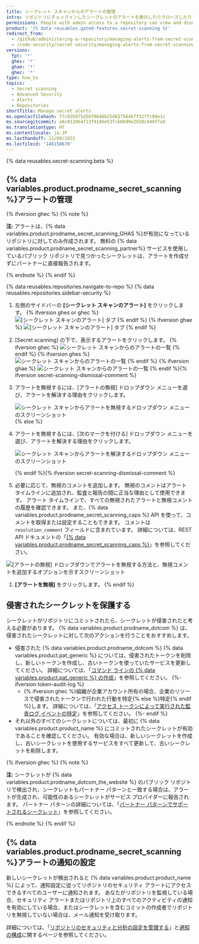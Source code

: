 ```yaml
---
title: シークレット スキャンからのアラートの管理
intro: リポジトリにチェックインしたシークレットのアラートを表示したりクローズしたりすることができます。
permissions: People with admin access to a repository can view and dismiss alerts.
product: '{% data reusables.gated-features.secret-scanning %}'
redirect_from:
  - /github/administering-a-repository/managing-alerts-from-secret-scanning
  - /code-security/secret-security/managing-alerts-from-secret-scanning
versions:
  fpt: '*'
  ghes: '*'
  ghae: '*'
  ghec: '*'
type: how_to
topics:
  - Secret scanning
  - Advanced Security
  - Alerts
  - Repositories
shortTitle: Manage secret alerts
ms.openlocfilehash: f7c92b975d5bf8646b25d817564bff32ffc94e1c
ms.sourcegitcommit: e8c012864f13f9146e53fcb0699e2928c949ffa8
ms.translationtype: HT
ms.contentlocale: ja-JP
ms.lasthandoff: 11/09/2022
ms.locfileid: '148158670'
---
```

{% data reusables.secret-scanning.beta %}

## {% data variables.product.prodname_secret_scanning %}アラートの管理

{% ifversion ghec %} {% note %}

**注:** アラートは、{% data variables.product.prodname_secret_scanning_GHAS %}が有効になっているリポジトリに対してのみ作成されます。 無料の {% data variables.product.prodname_secret_scanning_partner%} サービスを使用しているパブリック リポジトリで見つかったシークレットは、アラートを作成せずにパートナーに直接報告されます。

{% endnote %} {% endif %}

{% data reusables.repositories.navigate-to-repo %} {% data reusables.repositories.sidebar-security %}
1. 左側のサイドバーの **[シークレット スキャンのアラート]** をクリックします。
   {% ifversion ghes or ghec %} ![[シークレット スキャンのアラート] タブ](/assets/images/help/repository/sidebar-secrets.png) {% endif %} {% ifversion ghae %} ![[シークレット スキャンのアラート] タブ](/assets/images/enterprise/github-ae/repository/sidebar-secrets-ghae.png) {% endif %}
1. [Secret scanning] の下で、表示するアラートをクリックします。
   {% ifversion ghec %} ![シークレット スキャンからのアラートの一覧](/assets/images/help/repository/secret-scanning-click-alert.png) {% endif %} {% ifversion ghes %} ![シークレット スキャンからのアラートの一覧](/assets/images/help/repository/secret-scanning-click-alert-ghe.png) {% endif %} {% ifversion ghae %} ![シークレット スキャンからのアラートの一覧](/assets/images/enterprise/github-ae/repository/secret-scanning-click-alert-ghae.png) {% endif %}{% ifversion secret-scanning-dismissal-comment %}
1. アラートを無視するには、[アラートの無視] ドロップダウン メニューを選び、アラートを解決する理由をクリックします。

   ![シークレット スキャンからアラートを無視するドロップダウン メニューのスクリーンショット](/assets/images/help/repository/secret-scanning-dismiss-alert.png){% else %}
1. アラートを無視するには、[次のマークを付ける] ドロップダウン メニューを選び、アラートを解決する理由をクリックします。 
  
   ![シークレット スキャンからアラートを解決するドロップダウン メニューのスクリーンショット](/assets/images/enterprise/3.2/repository/secret-scanning-resolve-alert-ghe.png)

   {% endif %}{% ifversion secret-scanning-dismissal-comment %}
1. 必要に応じて、無視のコメントを追加します。 無視のコメントはアラート タイムラインに追加され、監査と報告の間に正当な理由として使用できます。 アラート タイムラインで、すべての無視されたアラートと無視コメントの履歴を確認できます。 また、{% data variables.product.prodname_secret_scanning_caps %} API を使って、コメントを取得または設定することもできます。 コメントは `resolution_comment` フィールドに含まれています。 詳細については、REST API ドキュメントの「[{% data variables.product.prodname_secret_scanning_caps %}](/rest/secret-scanning#update-a-secret-scanning-alert)」を参照してください。

  ![[アラートの無視] ドロップダウンでアラートを無視する方法と、無視コメントを追加するオプションを示すスクリーンショット](/assets/images/help/repository/secret-scanning-dismissal-comment.png)

1. **[アラートを無視]** をクリックします。
{% endif %}

## 侵害されたシークレットを保護する

シークレットがリポジトリにコミットされたら、シークレットが侵害されたと考える必要があります。 {% data variables.product.prodname_dotcom %} は、侵害されたシークレットに対して次のアクションを行うことをおすすめします。

- 侵害された {% data variables.product.prodname_dotcom %} {% data variables.product.pat_generic %} については、侵害されたトークンを削除し、新しいトークンを作成し、古いトークンを使っていたサービスを更新してください。 詳細については、「[コマンド ラインの {% data variables.product.pat_generic %} の作成](/github/authenticating-to-github/creating-a-personal-access-token-for-the-command-line)」を参照してください。
{%- ifversion token-audit-log %}
  - {% ifversion ghec %}組織が企業アカウント所有の場合、企業のリソースで侵害されたトークンで行われた行動を特定{% else %}特定{% endif %}します。 詳細については、「[アクセス トークンによって実行された監査ログ イベントの特定](/admin/monitoring-activity-in-your-enterprise/reviewing-audit-logs-for-your-enterprise/identifying-audit-log-events-performed-by-an-access-token)」を参照してください。
{%- endif %}
- それ以外のすべてのシークレットについては、最初に {% data variables.product.product_name %} にコミットされたシークレットが有効であることを確認してください。 有効な場合は、新しいシークレットを作成し、古いシークレットを使用するサービスをすべて更新して、古いシークレットを削除します。

{% ifversion ghec %} {% note %}

**注:** シークレットが {% data variables.product.prodname_dotcom_the_website %} のパブリック リポジトリで検出され、シークレットもパートナー パターンと一致する場合は、アラートが生成され、可能性のあるシークレットがサービス プロバイダーに報告されます。 パートナー パターンの詳細については、「[パートナー パターンでサポートされるシークレット](/code-security/secret-scanning/secret-scanning-patterns#supported-secrets-for-partner-patterns)」を参照してください。

{% endnote %} {% endif %}

## {% data variables.product.prodname_secret_scanning %}アラートの通知の設定

新しいシークレットが検出されると {% data variables.product.product_name %} によって、通知設定に従ってリポジトリのセキュリティ アラートにアクセスできるすべてのユーザーに通知されます。 あなたがリポジトリを監視している場合、セキュリティ アラートまたはリポジトリ上のすべてのアクティビティの通知を有効にしている場合、またはシークレットを含むコミットの作成者でリポジトリを無視していない場合は、メール通知を受け取ります。

詳細については、「[リポジトリのセキュリティと分析の設定を管理する](/github/administering-a-repository/managing-security-and-analysis-settings-for-your-repository#granting-access-to-security-alerts)」と[通知の構成](/github/managing-subscriptions-and-notifications-on-github/configuring-notifications#configuring-your-watch-settings-for-an-individual-repository)に関するページを参照してください。
